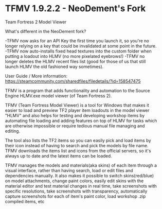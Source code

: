 # TFMV 1.9.2.2 - NeoDement's Fork
Team Fortress 2 Model Viewer


What's different in the NeoDement fork?

-TFMV now asks for an API Key the first time you launch it, so you're no longer relying on a key that could be invalidated at some point in the future.
-TFMV now auto-installs fixed head textures into the custom folder when putting a loadout into HLMV (no more pixelated eyebrows!)
-TFMV no longer deletes the HLMV recent files list (good for those of us that still launch HLMV the old fashioned way sometimes).


User Guide / More information: https://steamcommunity.com/sharedfiles/filedetails/?id=158547475

TFMV is a program that adds functionality and automation to the Source Engine HLMV.exe model viewer (of Team Fortress 2).

TFMV (Team Fortress Model Viewer) is a tool for Windows that makes it easier to load and preview TF2 player item loadouts in the model viewer "HLMV" 
and also helps for testing and developing workshop items by automating file loading and adding features on top of HLMV for tasks which are otherwise 
impossible or require tedious manual file managing and editing.

The tool also lists the TF2 items so you can easily pick and load items by their icon instead of having to search and pick the models by file name.
TFMV downloads the items list and icons from the official servers, so it's always up to date and the latest items can be loaded.

TFMV manages the models and materials(aka skins) of each item through a visual interface, rather than having search, load or edit files and dependencies manually.
It also makes it possible to switch skins(red/blue) on model attachments, change paint colors, easily edit skins with the material editor and test material 
changes in real time, take screenshots with specific resolutions, take screenshots with transparency, automatically capture screenshots for each of item's paint color, 
load workshop .zip compiled items, etc
